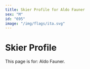 ```yaml
---
title: Skier Profile for Aldo Fauner
sex: "M"
id: "695"
image: "/img/flags/ita.svg" 
---
```


# Skier Profile

This page is for: Aldo Fauner.
    